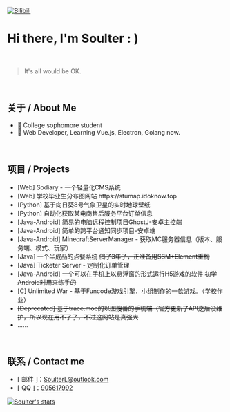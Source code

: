 [![Bilibili](https://img.shields.io/badge/dynamic/json?label=bilibili&query=%24.data.follower&url=https%3A%2F%2Fapi.bilibili.com%2Fx%2Frelation%2Fstat%3Fvmid%3D29867566%26jsonp%3Djsonp)](https://space.bilibili.com/29867566)

# Hi there, I'm Soulter : )

<br/>

> It's all would be OK.

<br/>


<!-- Made the acquaintance of [Rockchin](https://github.com/RockchinQ) in Junior 3, and starting the road of further programming learning. -->


## 关于 / About Me

<ul>
<li> 🏫 College sophomore student 
<!-- <li>摄影、后期 / Photography, Video Editing -->
<!-- <li>动漫 / Anime -->
<li> 🍕 Web Developer, Learning Vue.js, Electron, Golang now.
<!-- <li>Minecraft, Genshin Impact, CS:GO -->
<!-- <li>Minecraft -->
<!-- <li>喜欢自然科学 / Love natural science -->
</ul>

<br/>

## 项目 / Projects
<ul>
<li> [Web] Sodiary - 一个轻量化CMS系统
<li> [Web] 学校毕业生分布图网站 https://stumap.idoknow.top
<li> [Python] 基于向日葵8号气象卫星的实时地球壁纸
<li> [Python] 自动化获取某电商售后服务平台订单信息
<li> [Java-Android] 简易的电脑远程控制项目GhostJ-安卓主控端
<li> [Java-Android] 简单的跨平台通知同步项目-安卓端
<li> [Java-Android] MinecraftServerManager - 获取MC服务器信息（版本、服务端、模式、玩家）
<li> [Java] 一个半成品的点餐系统 <s>鸽了3年了，正准备用SSM+Element重构</s> 

<li> [Java] Ticketer Server - 定制化订单管理
<li> [Java-Android] 一个可以在手机上以悬浮窗的形式运行H5游戏的软件 <s>初学Android时用来练手的</s>
<li> [C] Unlimited War - 基于Funcode游戏引擎，小组制作的一款游戏。（学校作业）
<li> <s>[Deprecated] 基于trace.moe的以图搜番的手机端（官方更新了API之后没维护，所以现在用不了了，不过这网站是真强大</s>
<li> ......
</ul>

<br/>


## 联系 / Contact me

-  ⌈ 邮件 ⌋：[SoulterL@outlook.com](SoulterL@outlook.com)
-  ⌈ QQ ⌋：[905617992](https://qm.qq.com/cgi-bin/qm/qr?k=ZO0dHlDXgp2jBztY9xsdkUoZtQ8YcNw8&noverify=0)


[![Soulter's stats](https://github-readme-stats.vercel.app/api?username=Soulter&title_color=fa4694&count_private=true&theme=jolly)](https://github.com/anuraghazra/github-readme-stats)
<!-- 
<img src="https://profile-counter.glitch.me/{Soulter}/count.svg" /> -->
 
<!-- <img height="180em" src="https://github-readme-stats.vercel.app/api/top-langs?username=Soulter&show_icons=true&locale=en&layout=compact&hide_border=true&theme=radical" alt="Soulter" align = "center"/></p> -->

<!-- ![Metrics](https://metrics.lecoq.io/Soulter?template=classic&isocalendar=1&isocalendar.duration=full-year) -->

<!-- ![Metrics](https://metrics.lecoq.io/Soulter?template=classic&isocalendar=1&isocalendar.duration=full-year)
， -->

